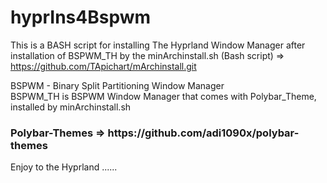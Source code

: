 # hyprIns4Bspwm

This is a BASH script for installing The Hyprland Window Manager after installation of BSPWM_TH by the minArchinstall.sh (Bash script)
=> https://github.com/TApichart/mArchinstall.git

BSPWM - Binary Split Partitioning Window Manager<br>
BSPWM_TH is BSPWM Window Manager that comes with Polybar_Theme, installed by minArchinstall.sh<br>

<h3>Polybar-Themes => https://github.com/adi1090x/polybar-themes</h3>

Enjoy to the Hyprland ......
